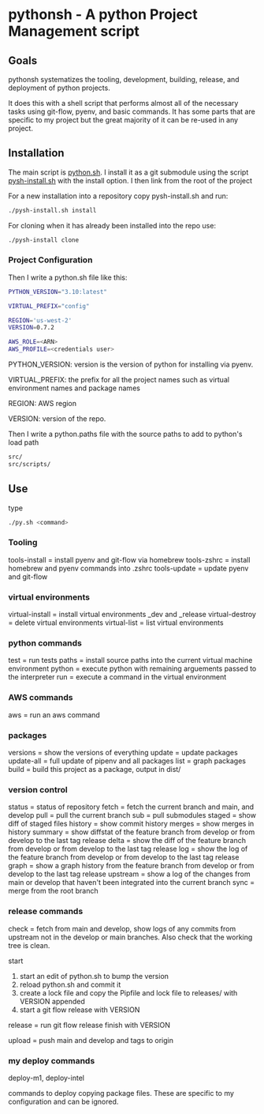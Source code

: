 # pythonsh - A python Project Management script

## Goals

pythonsh systematizes the tooling, development, building, release, and deployment of python projects.

It does this with a shell script that performs almost all of the necessary tasks using git-flow, pyenv,
and basic commands. It has some parts that are specific to my project but the great majority of it
can be re-used in any project.

## Installation

The main script is [python.sh](pythonsh/python.sh). I install it as a git submodule
using the script [pysh-install.sh](pythonsh/pysh-install.sh) with the install option.
I then link from the root of the project 

For a new installation into a repository copy pysh-install.sh and run:

```bash
./pysh-install.sh install
```

For cloning when it has already been installed into  the repo use:

```bash
./pysh-install clone
```

### Project Configuration

Then I write a python.sh file like this:

```bash
PYTHON_VERSION="3.10:latest"

VIRTUAL_PREFIX="config"

REGION='us-west-2'
VERSION=0.7.2

AWS_ROLE=<ARN>
AWS_PROFILE=<credentials user>
````

PYTHON_VERSION: version is the version of python for installing via pyenv.

VIRTUAL_PREFIX: the prefix for all the project names such as virtual environment names and package names

REGION: AWS region

VERSION: version of the repo.

Then I write a python.paths file with the source paths to add to python's load path

```bash
src/
src/scripts/
```

## Use

type 
```bash
./py.sh <command>
```

### Tooling

tools-install = install pyenv and git-flow via homebrew
tools-zshrc   = install homebrew and pyenv commands into .zshrc
tools-update  = update pyenv and git-flow 


### virtual environments

virtual-install  = install virtual environments <environment>_dev and <environment>_release
virtual-destroy  = delete virtual environments
virtual-list     = list virtual environments

### python commands

test   = run tests
paths  = install source paths into the current virtual machine environment
python = execute python with remaining arguements passed to the interpreter
run    = execute a command in the virtual environment

### AWS commands

aws  = run an aws command

### packages

versions    = show the versions of everything
update      = update packages
update-all  = full update of pipenv and all packages
list        = graph packages
build       = build this project as a package, output in dist/

### version control

status   = status of repository
fetch    = fetch the current branch and main, and develop
pull     = pull the current branch
sub      = pull submodules
staged   = show diff of staged files
history  = show commit history
merges   = show merges in history
summary  = show diffstat of the feature branch from develop or from develop to the last tag release
delta    = show the diff of the feature branch from develop or from develop to the last tag release
log      = show the log of the feature branch from develop or from develop to the last tag release
graph    = show a graph history from the feature branch from develop or from develop to 
           the last tag release
upstream = show a log of the changes from main or develop that haven't been integrated into 
           the current branch
sync     = merge from the root branch


### release commands

check   = fetch from main and develop, show logs of any commits from upstream not in the
          develop or main branches. Also check that the working tree is clean.

start

1) start an edit of python.sh to bump the version
2) reload python.sh and commit it
3) create a lock file and copy the Pipfile and lock file to releases/ with VERSION appended
4) start a git flow release with VERSION

release = run git flow release finish with VERSION

upload  = push main and develop and tags to origin


### my deploy commands

deploy-m1, deploy-intel

commands to deploy copying package files. These are specific to my configuration
and can be ignored.